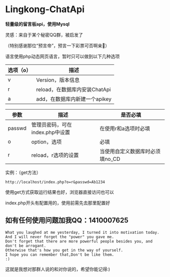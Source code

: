 # Lingkong-ChatApi
****轻量级的留言板api，使用Mysql****

灵感：来自于某个秘密QQ群，被启发了

（特别感谢那位“预言帝”，预言一下彩票可否啊亲🤭）

语言使用php动态网页语言，暂时只可以做到以下几种选项

|  选项（o）   | 描述  |
|  ----  | ----  |
| v  | Version，版本信息 |
| r  | reload，在数据库内安装ChatApi |
| a  | add，在数据库内新建一个apikey |

| 参数 | 描述 | 是否必填 |
|  ----  | ----  | ----|
| passwd | 管理员密码，可在index.php中设置|在使用r和a选项时必填|
| o | option，选项|必填|
| r | reload，r选项的设置|当使用自定义数据库时必须填no_CD|
实例：（get方法）
```$xslt
http://localhost/index.php?o=r&passwd=Ab1234
```
使用get方式获取运行结果也好，浏览器直接访问也可以

index.php开头有配置用的，使用前需先去那里配置好

如有任何使用问题加我QQ：1410007625
-------------------
```
What you laughed at me yesterday, I turned it into motivation today.
And I will never forget the "power" you gave me.
Don't forget that there are more powerful people besides you, and don't be arrogant.
Otherwise that's how you get in the way of yourself.
I hope you can remember that,Don't be like them.
:)
```
这就是我想对那群人说的和对你说的，希望你能记得:)